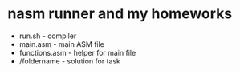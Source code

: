 # nasm runner and my homeworks

- run.sh - compiler
- main.asm - main ASM file
- functions.asm - helper for main file
- /foldername - solution for task